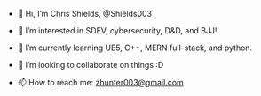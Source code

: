 - 👋 Hi, I’m Chris Shields, @Shields003

- 👀 I’m interested in SDEV, cybersecurity, D&D, and BJJ!

- 🌱 I’m currently learning UE5, C++, MERN full-stack, and python.

- 💞️ I’m looking to collaborate on things :D

- 📫 How to reach me: zhunter003@gmail.com

<!---
Shields003/Shields003 is a ✨ special ✨ repository because its `README.md` (this file) appears on your GitHub profile.
You can click the Preview link to take a look at your changes.
--->
